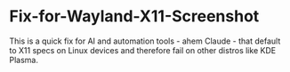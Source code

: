 # Fix-for-Wayland-X11-Screenshot
This is a quick fix for AI and automation tools - ahem Claude - that default to X11 specs on Linux devices and therefore fail on other distros like KDE Plasma.
